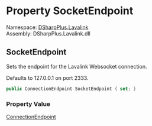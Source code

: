 # Property SocketEndpoint

Namespace: [DSharpPlus.Lavalink](DSharpPlus.Lavalink.md)  
Assembly: DSharpPlus.Lavalink.dll

## <a id="DSharpPlus_Lavalink_LavalinkConfiguration_SocketEndpoint"></a>SocketEndpoint

Sets the endpoint for the Lavalink Websocket connection.
<p>Defaults to 127.0.0.1 on port 2333.</p>

```csharp
public ConnectionEndpoint SocketEndpoint { set; }
```

### Property Value

[ConnectionEndpoint](DSharpPlus.Net.ConnectionEndpoint.md)

